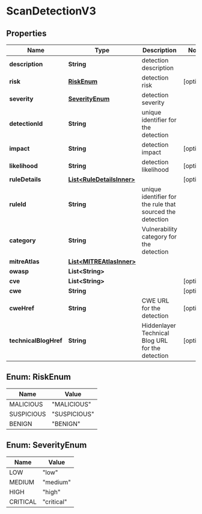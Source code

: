 

# ScanDetectionV3


## Properties

| Name | Type | Description | Notes |
|------------ | ------------- | ------------- | -------------|
|**description** | **String** | detection description |  |
|**risk** | [**RiskEnum**](#RiskEnum) | detection risk |  [optional] |
|**severity** | [**SeverityEnum**](#SeverityEnum) | detection severity |  |
|**detectionId** | **String** | unique identifier for the detection |  |
|**impact** | **String** | detection impact |  [optional] |
|**likelihood** | **String** | detection likelihood |  [optional] |
|**ruleDetails** | [**List&lt;RuleDetailsInner&gt;**](RuleDetailsInner.md) |  |  [optional] |
|**ruleId** | **String** | unique identifier for the rule that sourced the detection |  |
|**category** | **String** | Vulnerability category for the detection |  |
|**mitreAtlas** | [**List&lt;MITREAtlasInner&gt;**](MITREAtlasInner.md) |  |  |
|**owasp** | **List&lt;String&gt;** |  |  |
|**cve** | **List&lt;String&gt;** |  |  [optional] |
|**cwe** | **String** |  |  [optional] |
|**cweHref** | **String** | CWE URL for the detection |  [optional] |
|**technicalBlogHref** | **String** | Hiddenlayer Technical Blog URL for the detection |  [optional] |



## Enum: RiskEnum

| Name | Value |
|---- | -----|
| MALICIOUS | &quot;MALICIOUS&quot; |
| SUSPICIOUS | &quot;SUSPICIOUS&quot; |
| BENIGN | &quot;BENIGN&quot; |



## Enum: SeverityEnum

| Name | Value |
|---- | -----|
| LOW | &quot;low&quot; |
| MEDIUM | &quot;medium&quot; |
| HIGH | &quot;high&quot; |
| CRITICAL | &quot;critical&quot; |




